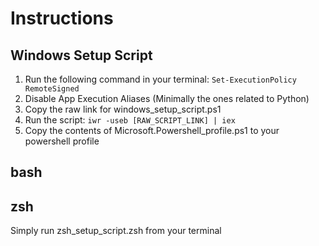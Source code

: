 # Instructions

## Windows Setup Script
1. Run the following command in your terminal: `Set-ExecutionPolicy RemoteSigned`
2. Disable App Execution Aliases (Minimally the ones related to Python)
3. Copy the raw link for windows_setup_script.ps1
4. Run the script: `iwr -useb [RAW_SCRIPT_LINK] | iex`
5. Copy the contents of Microsoft.Powershell_profile.ps1 to your powershell profile

## bash

## zsh
Simply run zsh_setup_script.zsh from your terminal
